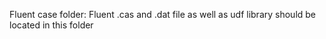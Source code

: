 Fluent case folder: Fluent .cas and .dat file as well as udf library should be located in this folder
